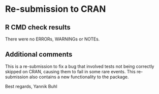 # Re-submission to CRAN

## R CMD check results
There were no ERRORs, WARNINGs or NOTEs.

## Additional comments
This is a re-submission to fix a bug that involved tests not being correctly skipped on CRAN, causing them to fail in some rare events.
This re-submission also contains a new functionality to the package.

Best regards,
Yannik Buhl
